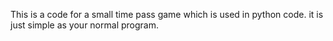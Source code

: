 This is a code for a small time pass game which is used in python code.
it is just simple as your normal program.
